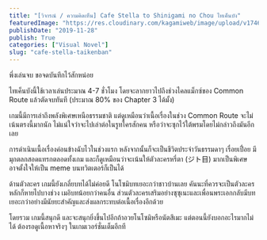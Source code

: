 ```yaml
---
title: "[วิจารณ์ / ความคิดเห็น] Cafe Stella to Shinigami no Chou ไทเค็นบัง"
featuredImage: "https://res.cloudinary.com/kagamiweb/image/upload/v1746804798/blog.coregamehd.com/cafe-stella-taikenban.jpg"
publishDate: "2019-11-28"
publish: True
categories: ["Visual Novel"]
slug: "cafe-stella-taikenban"
---
```



พึ่งเล่นจบ ขอจดบันทึกไว้สักหน่อย

ไทเค็นบังนี้ใช้เวลาเล่นประมาณ 4-7 ชั่วโมง โดยจะลากยาวไปถึงช่วงไคลแม็กซ์ของ Common Route แล้วตัดจบทันที (ประมาณ 80% ของ Chapter 3 ได้มั้ง)

เกมนี้มีการเล่าถึงพลังพิเศษเหนือธรรมชาติ แต่ดูเหมือนว่าเนื้อเรื่องในช่วง Common Route จะไม่เน้นตรงนี้มากนัก ไม่แน่ใจว่าจะไปเล่าต่อในรูทใครสักคน หรือว่าจะซุกไว้ใต้พรมโดยไม่กล่าวถึงมันอีกเลย

การดำเนินเนื้อเรื่องค่อนข้างฉับไวในช่วงแรก หลังจากนั้นก็จะเป็นชีวิตประจำวันธรรมดาๆ เรื่อยเปื่อย มีมุกตลกสอดแทรกตลอดทั้งเกม และก็ดูเหมือนว่าจะเน้นให้ตัวละครหรี่ตา (ジト目) มากเป็นพิเศษ อาจตั้งใจให้เป็น meme บนทวิตเตอร์ก็เป็นได้

ด้านตัวละคร เกมนี้ยังเกลี่ยบทได้ไม่ค่อยดี โนโซมิบทเยอะกว่าชาวบ้านเลย คันนะที่ควรจะเป็นตัวละครหลักก็หายไปบางช่วง เมอิบทน้อยกว่าคนอื่น ส่วนตัวละครเสริมอย่างซุซุเนะและเพื่อนพระเอกกลับมีบทเยอะกว่าอย่างมีนัยยะสำคัญและส่งผลกระทบต่อเนื้อเรื่องอีกด้วย

โดยรวม เกมนี้สนุกดี และจะสนุกยิ่งขึ้นไปอีกถ้าอวยโนโซมิหรือนัตสึเมะ แต่ตอนนี้ยังบอกอะไรมากไม่ได้ ต้องรอดูเนื้อหาจริงๆ ในเกมเวอร์ชั่นเต็มอีกที
